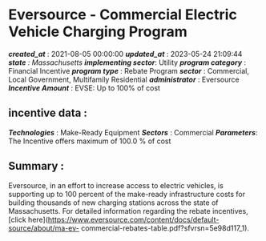 # Eversource - Commercial Electric Vehicle Charging Program 
 ***created_at*** : 2021-08-05 00:00:00 
 ***updated_at*** : 2023-05-24 21:09:44 
 ***state** : Massachusetts 
 **implementing sector***: Utility 
 ***program category*** : Financial Incentive 
 ***program type*** : Rebate Program 
 ***sector*** : Commercial, Local Government, Multifamily Residential 
 ***administrator*** : Eversource 
 ***Incentive Amount*** : EVSE: Up to 100% of cost

 
 ## incentive data : 
 ***Technologies*** : Make-Ready Equipment 
 ***Sectors*** : Commercial 
 ***Parameters***: The Incentive offers maximum of 100.0 % of cost 
 
 ## Summary : 
 Eversource, in an effort to increase access to electric vehicles, is
supporting up to 100 percent of the make-ready infrastructure costs for
building thousands of new charging stations across the state of Massachusetts.
For detailed information regarding the rebate incentives, [click
here](https://www.eversource.com/content/docs/default-source/about/ma-ev-
commercial-rebates-table.pdf?sfvrsn=5e98d117_1).

 
 